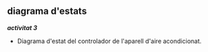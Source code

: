 ## diagrama d'estats

*****activitat 3***** 

- Diagrama d'estat del controlador de l'aparell d'aire acondicionat.
